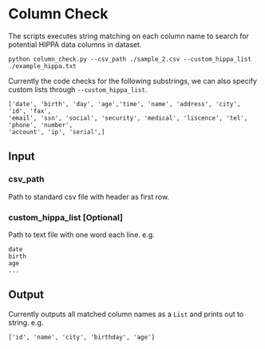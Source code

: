 # Column Check

The scripts executes string matching on each column name to search for potential HIPPA data columns in dataset.

```
python column_check.py --csv_path ./sample_2.csv --custom_hippa_list ./example_hippa.txt
```

Currently the code checks for the following substrings, we can also specify custom lists through `--custom_hippa_list`.

```
['date', 'birth', 'day', 'age','time', 'name', 'address', 'city', 'id', 'fax',
'email', 'ssn', 'social', 'security', 'medical', 'liscence', 'tel', 'phone', 'number',
'account', 'ip', 'serial',]
```

## Input

### csv_path

Path to standard csv file with header as first row. 

### custom_hippa_list [Optional]

Path to text file with one word each line. e.g.

```
date
birth
age
...
```

## Output

Currently outputs all matched column names as a `List` and prints out to string. e.g.

```
['id', 'name', 'city', 'birthday', 'age']
```